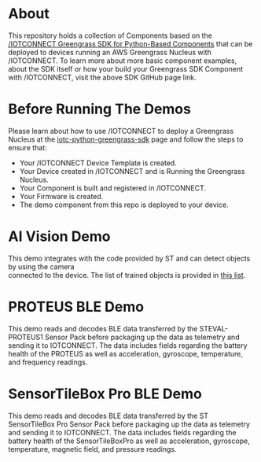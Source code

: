 # About

This repository holds a collection of Components based on the 
[/IOTCONNECT Greengrass SDK for Python-Based Components](https://github.com/avnet-iotconnect/iotc-python-greengrass-sdk)
that can be deployed to devices running an AWS Greengrass Nucleus with /IOTCONNECT. 
To learn more about more basic component examples, about the SDK itself 
or how your build your Greengrass SDK Component with /IOTCONNECT, visit the above SDK GitHub page link.

# Before Running The Demos

Please learn about how to use /IOTCONNECT to deploy a Greengrass Nucleus at the 
[iotc-python-greengrass-sdk](https://github.com/avnet-iotconnect/iotc-python-greengrass-sdk)
page and follow the steps to ensure that:
* Your /IOTCONNECT Device Template is created.
* Your Device created in /IOTCONNECT and is Running the Greengrass Nucleus.
* Your Component is built and registered in /IOTCONNECT.
* Your Firmware is created.
* The demo component from this repo is deployed to your device.

# AI Vision Demo

This demo integrates with the code provided by ST and can detect objects by using the camera   
connected to the device. The list of trained objects is provided in
[this list](https://github.com/avnet-iotconnect/iotc-python-lite-sdk-demos/blob/main/stm32mp157f-dk2/ai-vision/object-labels.txt).

# PROTEUS BLE Demo

This demo reads and decodes BLE data transferred by the STEVAL-PROTEUS1 Sensor Pack before packaging up the data as 
telemetry and sending it to IOTCONNECT. The data includes fields regarding the battery health of the PROTEUS as well 
as acceleration, gyroscope, temperature, and frequency readings.

# SensorTileBox Pro BLE Demo

This demo reads and decodes BLE data transferred by the ST SensorTileBox Pro Sensor Pack before packaging up the data 
as telemetry and sending it to IOTCONNECT. The data includes fields regarding the battery health of the SensorTileBoxPro 
as well as acceleration, gyroscope, temperature, magnetic field, and pressure readings.
